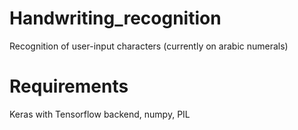 # Handwriting_recognition
Recognition of user-input characters (currently on arabic numerals)

# Requirements
Keras with Tensorflow backend, numpy, PIL
